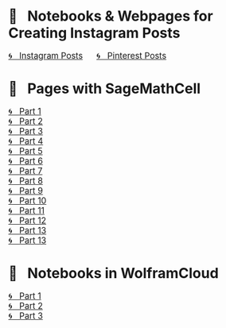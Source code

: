 # &#x1F4D1; &nbsp; Notebooks & Webpages for Creating Instagram Posts

<a href="https://www.instagram.com/olga.belitskaya/" style="font-size:120%;">&#x1F300; &nbsp; Instagram Posts</a> &nbsp; &nbsp; &nbsp; <a href="https://www.pinterest.ru/olga_belitskaya/code-style/" style="font-size:120%;">&#x1F300; &nbsp; Pinterest Posts</a>

# &#x1F4D1; &nbsp; Pages with SageMathCell

<a href="https://olgabelitskaya.github.io/instagram.html" style="font-size:120%;">&#x1F300; &nbsp; Part 1</a><br/> 
<a href="https://olgabelitskaya.github.io/instagram2.html" style="font-size:120%;">&#x1F300; &nbsp; Part 2</a><br/>
<a href="https://olgabelitskaya.github.io/instagram3.html" style="font-size:120%;">&#x1F300; &nbsp; Part 3</a><br/>
<a href="https://olgabelitskaya.github.io/instagram4.html" style="font-size:120%;">&#x1F300; &nbsp; Part 4</a><br/>
<a href="https://olgabelitskaya.github.io/instagram5.html" style="font-size:120%;">&#x1F300; &nbsp; Part 5</a><br/>
<a href="https://olgabelitskaya.github.io/instagram6.html" style="font-size:120%;">&#x1F300; &nbsp; Part 6</a><br/>
<a href="https://olgabelitskaya.github.io/instagram7.html" style="font-size:120%;">&#x1F300; &nbsp; Part 7</a><br/>
<a href="https://olgabelitskaya.github.io/instagram8.html" style="font-size:120%;">&#x1F300; &nbsp; Part 8</a><br/>
<a href="https://olgabelitskaya.github.io/instagram9.html" style="font-size:120%;">&#x1F300; &nbsp; Part 9</a><br/>
<a href="https://olgabelitskaya.github.io/instagram10.html" style="font-size:120%;">&#x1F300; &nbsp; Part 10</a><br/>
<a href="https://olgabelitskaya.github.io/instagram11.html" style="font-size:120%;">&#x1F300; &nbsp; Part 11</a><br/>
<a href="https://olgabelitskaya.github.io/instagram12.html" style="font-size:120%;">&#x1F300; &nbsp; Part 12</a><br/>
<a href="https://olgabelitskaya.github.io/instagram13.html" style="font-size:120%;">&#x1F300; &nbsp; Part 13</a><br/>
<a href="https://olgabelitskaya.github.io/instagram14.html" style="font-size:120%;">&#x1F300; &nbsp; Part 13</a>

# &#x1F4D1; &nbsp; Notebooks in WolframCloud

<a href=https://www.wolframcloud.com/obj/safuolga/Published/instagram.nb style="font-size:120%;">&#x1F300; &nbsp; Part 1</a><br/>
<a href=https://www.wolframcloud.com/obj/safuolga/Published/instagram2.nb style="font-size:120%;">&#x1F300; &nbsp; Part 2</a><br/>
<a href=https://www.wolframcloud.com/obj/safuolga/Published/instagram3.nb style="font-size:120%;">&#x1F300; &nbsp; Part 3</a>